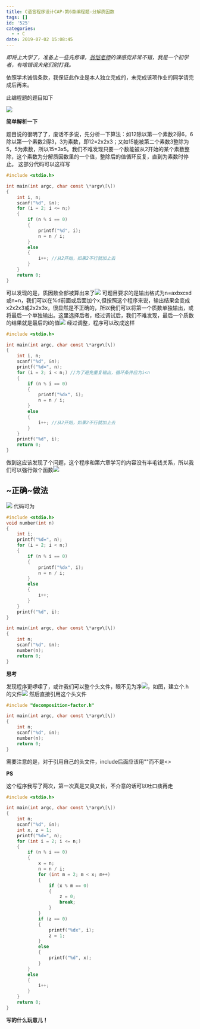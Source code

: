 ```yaml
---
title: C语言程序设计CAP-第6章编程题-分解质因数
tags: []
id: '525'
categories:
  - - C
date: 2019-07-02 15:08:45
---
```


_即将上大学了，准备上一些先修课，[翁恺老师](https://www.icourse163.org/u/wengkai)的课感觉非常不错，我是一个初学者，有啥错误大佬们别打我。_

依照学术诚信条款，我保证此作业是本人独立完成的，未完成该项作业的同学请完成后再来。

此编程题的题目如下 

![](https://wordpress-1253676827.file.myqcloud.com/wp-content/uploads/2019/07/TIM截图20190702140550.png)

**简单解析一下**

题目说的很明了了，废话不多说，先分析一下算法：如12除以第一个素数2得6，6除以第一个素数2得3，3为素数，即12=2x2x3；又如15能被第二个素数3整除为5，5为素数，所以15=3x5。我们不难发现只要一个数能被从2开始的某个素数整除，这个素数为分解质因数里的一个值，整除后的值循环反复，直到为素数时停止。 这部分代码可以这样写

```c
#include <stdio.h>

int main(int argc, char const \*argv\[\])
{
    int i, n;
    scanf("%d", &n);
    for (i = 2; i <= n;)
    {
        if (n % i == 0)
        {
            printf("%d", i);
            n = n / i;
        }
        else
        {
            i++; //从2开始，如果2不行就加上去
        }
    }
    return 0;
}
```

可以发现的是，质因数全部被算出来了![](https://wordpress-1253676827.file.myqcloud.com/wp-content/uploads/2019/07/TIM截图20190702142632.png) 可题目要求的是输出格式为n=axbxcxd或n=n，我们可以在%d前面或后面加个x,但按照这个程序来说，输出结果会变成x2x2x3或2x2x3x，很显然是不正确的，所以我们可以将第一个质数单独输出，或将最后一个单独输出。这里选择后者，经过调试后，我们不难发现，最后一个质数的结果就是最后的i的值![](https://wordpress-1253676827.file.myqcloud.com/wp-content/uploads/2019/07/TIM截图20190702143501.png) 经过调整，程序可以改成这样

```c
#include <stdio.h>

int main(int argc, char const \*argv\[\])
{
    int i, n;
    scanf("%d", &n);
    printf("%d=", n);
    for (i = 2; i < n;) //为了避免重复输出，循环条件应为i<n
    {
        if (n % i == 0)
        {
            printf("%dx", i);
            n = n / i;
        }
        else
        {
            i++; //从2开始，如果2不行就加上去
        }
    }
    printf("%d", i);
    return 0;
}
```

做到这应该发现了个问题，这个程序和第六章学习的内容没有半毛钱关系，所以我们可以强行做个函数![](https://wordpress-1253676827.file.myqcloud.com/wp-content/uploads/2019/07/5b6603441f7e1552.png)

## ~正确~做法

![](https://wordpress-1253676827.file.myqcloud.com/wp-content/uploads/2019/07/TIM截图20190702144927.png) 代码可为

```c
#include <stdio.h>
void number(int n)
{
    int i;
    printf("%d=", n);
    for (i = 2; i < n;)
    {
        if (n % i == 0)
        {
            printf("%dx", i);
            n = n / i;
        }
        else
        {
            i++;
        }
    }
    printf("%d", i);
}

int main(int argc, char const \*argv\[\])
{
    int n;
    scanf("%d", &n);
    number(n);
    return 0;
}
```

**思考**

发现程序更啰嗦了，或许我们可以整个头文件，眼不见为净![](https://wordpress-1253676827.file.myqcloud.com/wp-content/uploads/2019/07/5b6603441f7e1552.png)，如图，建立个.h的文件![](https://wordpress-1253676827.file.myqcloud.com/wp-content/uploads/2019/07/TIM截图20190702145345.png) 然后直接引用这个头文件

```c
#include "decomposition-factor.h"

int main(int argc, char const \*argv\[\])
{
    int n;
    scanf("%d", &n);
    number(n);
    return 0;
}
```

需要注意的是，对于引用自己的头文件，include后面应该用""而不是<>

**PS**

这个程序我写了两次，第一次真是又臭又长，不介意的话可以吐口痰再走

```c
#include <stdio.h>

int main(int argc, char const \*argv\[\])
{
    int n;
    scanf("%d", &n);
    int x, z = 1;
    printf("%d=", n);
    for (int i = 2; i <= n;)
    {
        if (n % i == 0)
        {
            x = n;
            n = n / i;
            for (int m = 2; m < x; m++)
            {
                if (x % m == 0)
                {
                    z = 0;
                    break;
                }
            }
            if (z == 0)
            {
                printf("%dx", i);
                z = 1;
            }
            else
            {
                printf("%d", x);
            }
        }
        else
        {
            i++;
        }
    }
    return 0;
}
```

**写的什么玩意儿！**
